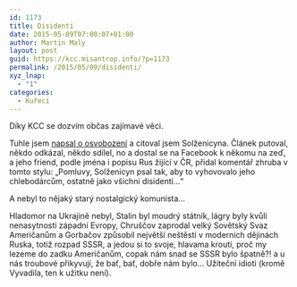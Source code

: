 ```yaml
---
id: 1173
title: Disidenti
date: 2015-05-09T07:00:07+01:00
author: Martin Maly
layout: post
guid: https://kcc.misantrop.info/?p=1173
permalink: /2015/05/09/disidenti/
xyz_lnap:
  - "1"
categories:
  - Kuřecí
---
```

Díky KCC se dozvím občas zajímavé věci.

Tuhle jsem [napsal o osvobození](https://kcc.misantrop.info/2015/05/07/osvobozeni/) a citoval jsem Solženicyna. Článek putoval, někdo odkázal, někdo sdílel, no a dostal se na Facebook k někomu na zeď, a jeho friend, podle jména i popisu Rus žijící v ČR, přidal komentář zhruba v tomto stylu: &#8222;Pomluvy, Solženicyn psal tak, aby to vyhovovalo jeho chlebodárcům, ostatně jako všichni disidenti&#8230;&#8220;

A nebyl to nějaký starý nostalgický komunista&#8230;

Hladomor na Ukrajině nebyl, Stalin byl moudrý státník, lágry byly kvůli nenasytnosti západní Evropy, Chruščov zaprodal velký Sovětský Svaz Američanům a Gorbačov způsobil největší neštěstí v moderních dějinách Ruska, totiž rozpad SSSR, a jedou si to svoje, hlavama kroutí, proč my lezeme do zadku Američanům, copak nám snad se SSSR bylo špatně?! a u nás troubové přikyvují, že bať, bať, dobře nám bylo&#8230; Užiteční idioti (kromě Vyvadila, ten k užitku není).